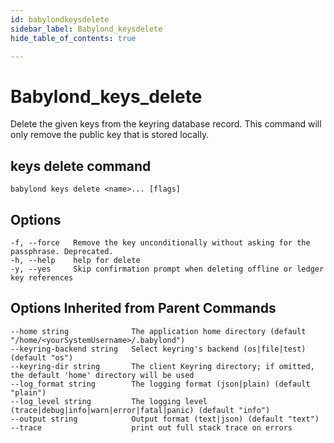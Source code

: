 ```yaml
---
id: babylondkeysdelete
sidebar_label: Babylond_keysdelete
hide_table_of_contents: true

---
```


# Babylond_keys_delete
Delete the given keys from the keyring database record. This command will only remove the public key that is stored locally.
## keys delete command
```
babylond keys delete <name>... [flags]
```
## Options
```
-f, --force   Remove the key unconditionally without asking for the passphrase. Deprecated.
-h, --help    help for delete
-y, --yes     Skip confirmation prompt when deleting offline or ledger key references
```
## Options Inherited from Parent Commands
```
--home string              The application home directory (default "/home/<yourSystemUsername>/.babylond")
--keyring-backend string   Select keyring's backend (os|file|test) (default "os")
--keyring-dir string       The client Keyring directory; if omitted, the default 'home' directory will be used
--log_format string        The logging format (json|plain) (default "plain")
--log_level string         The logging level (trace|debug|info|warn|error|fatal|panic) (default "info")
--output string            Output format (text|json) (default "text")
--trace                    print out full stack trace on errors
```